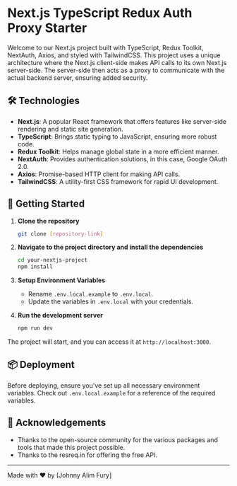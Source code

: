 # Next.js TypeScript Redux Auth Proxy Starter

Welcome to our Next.js project built with TypeScript, Redux Toolkit, NextAuth, Axios, and styled with TailwindCSS. This project uses a unique architecture where the Next.js client-side makes API calls to its own Next.js server-side. The server-side then acts as a proxy to communicate with the actual backend server, ensuring added security.

## 🛠️ Technologies

-   **Next.js**: A popular React framework that offers features like server-side rendering and static site generation.
-   **TypeScript**: Brings static typing to JavaScript, ensuring more robust code.
-   **Redux Toolkit**: Helps manage global state in a more efficient manner.
-   **NextAuth**: Provides authentication solutions, in this case, Google OAuth 2.0.
-   **Axios**: Promise-based HTTP client for making API calls.
-   **TailwindCSS**: A utility-first CSS framework for rapid UI development.

## 🚀 Getting Started

1. **Clone the repository**

    ```bash
    git clone [repository-link]
    ```

2. **Navigate to the project directory and install the dependencies**

    ```bash
    cd your-nextjs-project
    npm install
    ```

3. **Setup Environment Variables**

    - Rename `.env.local.example` to `.env.local`.
    - Update the variables in `.env.local` with your credentials.

4. **Run the development server**
    ```bash
    npm run dev
    ```

The project will start, and you can access it at `http://localhost:3000`.

## 📦 Deployment

Before deploying, ensure you've set up all necessary environment variables. Check out `.env.local.example` for a reference of the required variables.

## 🙌 Acknowledgements

-   Thanks to the open-source community for the various packages and tools that made this project possible.
-   Thanks to the resreq.in for offering the free API.

---

Made with ❤️ by [Johnny Alim Fury]
